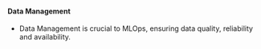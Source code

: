 #### Data Management 

- Data Management is crucial to MLOps, ensuring data quality, reliability and availability. 
